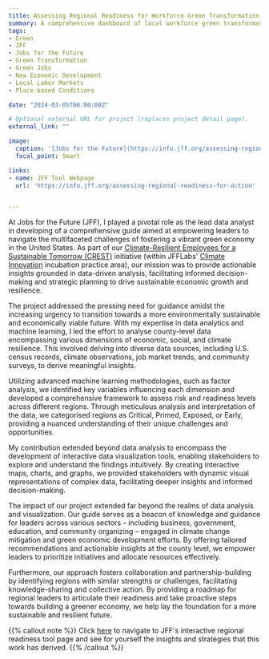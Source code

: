 ```yaml
---
title: Assessing Regional Readiness for Workforce Green Transformation
summary: A comprehensive dashboard of local workforce green transformation readiness designed to navigate the transition towards a vibrant green economy in the United States.
tags:
- Green
- JFF
- Jobs for the Future
- Green Transformation
- Green Jobs
- New Economic Development
- Local Labor Markets
- Place-based Conditions

date: "2024-03-05T00:00:00Z"

# Optional external URL for project (replaces project detail page).
external_link: ""

image:
  caption: '[Jobs for the Future](https://info.jff.org/assessing-regional-readiness-for-action)'
  focal_point: Smart

links:
- name: JFF Tool Webpage
  url: 'https://info.jff.org/assessing-regional-readiness-for-action'


---
```

At Jobs for the Future (JFF), I played a pivotal role as the lead data analyst in developing of a comprehensive guide aimed at empowering leaders to navigate the multifaceted challenges of fostering a vibrant green economy in the United States. As part of our [Climate-Resilient Employees for a Sustainable Tomorrow (CREST)](https://www.jff.org/idea/climate-resilient-employees-sustainable-tomorrow-crest/) initiative (within JFFLabs' [Climate Innovation](https://www.jff.org/work/jff-labs/jfflabs-incubation/jfflabs-climate-innovation/) incubation practice area), our mission was to provide actionable insights grounded in data-driven analysis, facilitating informed decision-making and strategic planning to drive sustainable economic growth and resilience.

The project addressed the pressing need for guidance amidst the increasing urgency to transition towards a more environmentally sustainable and economically viable future. With my expertise in data analytics and machine learning, I led the effort to analyse county-level data encompassing various dimensions of economic, social, and climate resilience. This involved delving into diverse data sources, including U.S. census records, climate observations, job market trends, and community surveys, to derive meaningful insights.

Utilizing advanced machine learning methodologies, such as factor analysis, we identified key variables influencing each dimension and developed a comprehensive framework to assess risk and readiness levels across different regions. Through meticulous analysis and interpretation of the data, we categorised regions as Critical, Primed, Exposed, or Early, providing a nuanced understanding of their unique challenges and opportunities.

My contribution extended beyond data analysis to encompass the development of interactive data visualization tools, enabling stakeholders to explore and understand the findings intuitively. By creating interactive maps, charts, and graphs, we provided stakeholders with dynamic visual representations of complex data, facilitating deeper insights and informed decision-making.

The impact of our project extended far beyond the realms of data analysis and visualization. Our guide serves as a beacon of knowledge and guidance for leaders across various sectors – including business, government, education, and community organizing – engaged in climate change mitigation and green economic development efforts. By offering tailored recommendations and actionable insights at the county level, we empower leaders to prioritize initiatives and allocate resources effectively.

Furthermore, our approach fosters collaboration and partnership-building by identifying regions with similar strengths or challenges, facilitating knowledge-sharing and collective action. By providing a roadmap for regional leaders to articulate their readiness and take proactive steps towards building a greener economy, we help lay the foundation for a more sustainable and resilient future.

{{% callout note %}}
Click [here](https://info.jff.org/assessing-regional-readiness-for-action) to navigate to JFF's interactive regional readiness tool page and see for yourself the insights and strategies that this work has derived.
{{% /callout %}}
